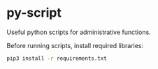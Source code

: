# py-script
Useful python scripts for administrative functions.

Before running scripts, install required libraries:
```bash
pip3 install -r requirements.txt
```
